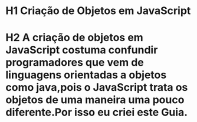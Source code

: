 # H1 Criação de Objetos em JavaScript
# H2 A criação de objetos em JavaScript costuma confundir programadores que vem de linguagens orientadas a objetos como java,pois o JavaScript trata os objetos de uma maneira uma pouco diferente.Por isso eu criei este Guia.
